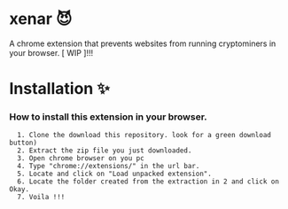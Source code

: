 # xenar :smiling_imp:

A chrome extension that prevents websites from running cryptominers in your browser. [ WIP ]!!!

# Installation :sparkles:
 ### How to install this extension in your browser.
      1. Clone the download this repository. look for a green download button)
      2. Extract the zip file you just downloaded.
      3. Open chrome browser on you pc
      4. Type "chrome://extensions/" in the url bar.
      5. Locate and click on "Load unpacked extension".
      6. Locate the folder created from the extraction in 2 and click on Okay.
      7. Voila !!!

